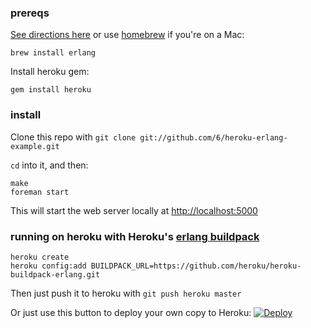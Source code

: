 ### prereqs
[See directions here](http://docs.basho.com/riak/latest/ops/building/installing/erlang/) or use [homebrew](http://mxcl.github.com/homebrew/) if you're on a Mac:

    brew install erlang

Install heroku gem:

    gem install heroku


### install

Clone this repo with `git clone git://github.com/6/heroku-erlang-example.git`

`cd` into it, and then:

    make
    foreman start

This will start the web server locally at [http://localhost:5000](http://localhost:5000)

### running on heroku with Heroku's [erlang buildpack](https://github.com/heroku/heroku-buildpack-erlang)

    heroku create
    heroku config:add BUILDPACK_URL=https://github.com/heroku/heroku-buildpack-erlang.git

Then just push it to heroku with `git push heroku master`

Or just use this button to deploy your own copy to Heroku:
[![Deploy](https://www.herokucdn.com/deploy/button.png)](https://heroku.com/deploy)
